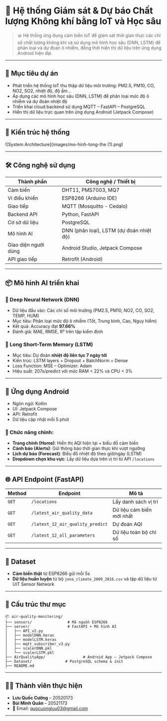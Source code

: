# 🌱 Hệ thống Giám sát & Dự báo Chất lượng Không khí bằng IoT và Học sâu

> 📊 Hệ thống ứng dụng cảm biến IoT để giám sát thời gian thực các chỉ số chất lượng không khí và sử dụng mô hình học sâu (DNN, LSTM) để phân loại và dự đoán ô nhiễm, đồng thời hiển thị dữ liệu trên ứng dụng Android hiện đại.

---

## 🧭 Mục tiêu dự án

- Phát triển hệ thống IoT thu thập dữ liệu môi trường: PM2.5, PM10, CO, NO2, SO2, nhiệt độ, độ ẩm...
- Áp dụng các mô hình học sâu (DNN, LSTM) để phân loại mức độ ô nhiễm và dự đoán nhiệt độ
- Triển khai cloud backend sử dụng MQTT – FastAPI – PostgreSQL
- Hiển thị dữ liệu trực quan trên ứng dụng Android (Jetpack Compose)

---

## 🧱 Kiến trúc hệ thống

![System Architecture](images/mo-hinh-tong-the (1).png)

---

## 🛠 Công nghệ sử dụng

| Thành phần             | Công nghệ / Thiết bị                      |
|------------------------|-------------------------------------------|
| Cảm biến               | DHT11, PMS7003, MQ7                      |
| Vi điều khiển          | ESP8266 (Arduino IDE)                    |
| Giao tiếp              | MQTT (Mosquitto - Cedalo)               |
| Backend API            | Python, FastAPI                         |
| Cơ sở dữ liệu          | PostgreSQL                              |
| Mô hình AI             | DNN (phân loại), LSTM (dự đoán nhiệt độ)|
| Giao diện người dùng   | Android Studio, Jetpack Compose         |
| API giao tiếp          | Retrofit (Android)                      |

---

## 📦 Mô hình AI triển khai

### 🔹 Deep Neural Network (DNN)
- Dữ liệu đầu vào: Các chỉ số môi trường (PM2.5, PM10, NO2, CO, SO2, TEMP, HUM)
- Mục tiêu: Phân loại mức độ ô nhiễm (Tốt, Trung bình, Cao, Nguy hiểm)
- Kết quả: Accuracy đạt **97.66%**
- Đánh giá: MAE, RMSE, R² trên tập kiểm định

### 🔹 Long Short-Term Memory (LSTM)
- Mục tiêu: Dự đoán **nhiệt độ liên tục 7 ngày tới**
- Kiến trúc: LSTM layers + Dropout + BatchNorm + Dense
- Loss Function: MSE – Optimizer: Adam
- Hiệu suất: 207s/predict với mức RAM < 22% và CPU < 3%

---

## 📱 Ứng dụng Android

- Ngôn ngữ: Kotlin  
- UI: Jetpack Compose  
- API: Retrofit  
- Dữ liệu cập nhật mỗi 5 phút

### 🔸 Chức năng chính:
- **Trang chính (Home)**: Hiển thị AQI hiện tại + biểu đồ cảm biến  
- **Cảnh báo (Alerts)**: Gửi thông báo thời gian thực khi vượt ngưỡng  
- **Lịch dự báo (Forecast)**: Biểu đồ nhiệt độ theo giờ/ngày (LSTM)  
- **Dropdown chọn khu vực**: Lấy dữ liệu dựa trên vị trí từ API `/locations`

---

## 🌐 API Endpoint (FastAPI)

| Method | Endpoint | Mô tả |
|--------|----------|------|
| `GET`  | `/locations` | Lấy danh sách vị trí |
| `GET`  | `/latest_air_quality_data` | Dữ liệu cảm biến mới nhất |
| `GET`  | `/latest_12_air_quality_predict` | Dự đoán AQI |
| `GET`  | `/latest_12_all_parameters` | Dữ liệu toàn bộ chỉ số |

---

## 🧪 Dataset

- **Cảm biến thật** từ ESP8266 gửi mỗi 5s  
- **Dữ liệu huấn luyện** từ bộ `jena_climate_2009_2016.csv` và tập dữ liệu từ UIT Sensor Network

---

## 📁 Cấu trúc thư mục

```
📦 air-quality-monitoring/
├── sensors/                # Mã nguồn ESP8266
├── server/                 # FastAPI + Mô hình AI
│   ├── API_v2.py
│   ├── modelDNN.keras
│   ├── modelLSTM.keras
│   ├── mqtt_subscriber_v3.py
│   ├── scalerDNN.pkl
│   └── scalerLSTM.pkl
├── AirQualityApp/                 # Android App – Jetpack Compose
├── Dataset/               # PostgreSQL schema & init
├── README.md
```

---

## 👨‍💻 Thành viên thực hiện

- **Lưu Quốc Cường** – 20520173  
- **Bùi Minh Quân** – 20521173  
- 📧 Email: quocuongluu03@gmail.com

---
